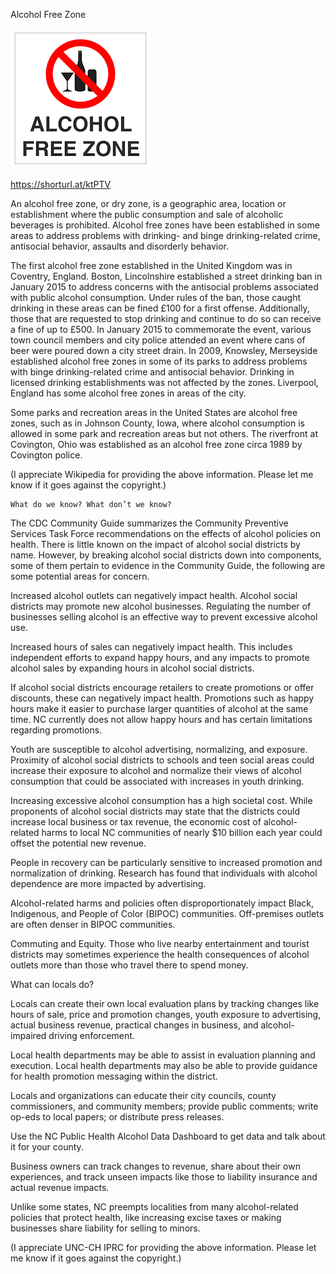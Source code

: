 Alcohol Free Zone

![Alcohol Free Zone](https://github.com/ywangnccu/ywang/blob/main/images/FreeAlcoholZone.png)

https://shorturl.at/ktPTV

An alcohol free zone, or dry zone, is a geographic area, location or establishment where the public consumption and sale of alcoholic beverages is prohibited. 
Alcohol free zones have been established in some areas to address problems with drinking- and binge drinking-related crime, 
antisocial behavior, assaults and disorderly behavior.

The first alcohol free zone established in the United Kingdom was in Coventry, England. 
Boston, Lincolnshire established a street drinking ban in January 2015 to address concerns with the antisocial problems associated with public alcohol consumption. 
Under rules of the ban, those caught drinking in these areas can be fined £100 for a first offense. 
Additionally, those that are requested to stop drinking and continue to do so can receive a fine of up to £500. 
In January 2015 to commemorate the event, various town council members and city police attended an event where cans of beer were poured down a city street drain. 
In 2009, Knowsley, Merseyside established alcohol free zones in some of its parks to address problems with binge drinking-related crime and antisocial behavior. 
Drinking in licensed drinking establishments was not affected by the zones. Liverpool, England has some alcohol free zones in areas of the city.

Some parks and recreation areas in the United States are alcohol free zones, 
such as in Johnson County, Iowa, where alcohol consumption is allowed in some park and recreation areas but not others. 
The riverfront at Covington, Ohio was established as an alcohol free zone circa 1989 by Covington police.

(I appreciate Wikipedia for providing the above information. Please let me know if it goes against the copyright.)

    What do we know? What don’t we know?

The CDC Community Guide summarizes the Community Preventive Services Task Force recommendations on the effects of alcohol policies on health. 
There is little known on the impact of alcohol social districts by name. However, by breaking alcohol social districts down into components, 
some of them pertain to evidence in the Community Guide, the following are some potential areas for concern.

Increased alcohol outlets can negatively impact health. Alcohol social districts may promote new alcohol businesses.
Regulating the number of businesses selling alcohol is an effective way to prevent excessive alcohol use.

Increased hours of sales can negatively impact health.
This includes independent efforts to expand happy hours, and any impacts to promote alcohol sales by expanding hours in alcohol social districts.

If alcohol social districts encourage retailers to create promotions or offer discounts,
these can negatively impact health. Promotions such as happy hours make it easier to purchase larger quantities of alcohol at the same time. 
NC currently does not allow happy hours and has certain limitations regarding promotions.

Youth are susceptible to alcohol advertising, normalizing, and exposure. 
Proximity of alcohol social districts to schools and teen social areas could 
increase their exposure to alcohol and normalize their views of alcohol consumption that could be associated with increases in youth drinking.

Increasing excessive alcohol consumption has a high societal cost. 
While proponents of alcohol social districts may state that the districts could increase local business or tax revenue, 
the economic cost of alcohol-related harms to local NC communities of nearly $10 billion each year could offset the potential new revenue.

People in recovery can be particularly sensitive to increased promotion and normalization of drinking. 
Research has found that individuals with alcohol dependence are more impacted by advertising.

Alcohol-related harms and policies often disproportionately impact Black, Indigenous, and People of Color (BIPOC) communities. 
Off-premises outlets are often denser in BIPOC communities.

Commuting and Equity. Those who live nearby entertainment and tourist districts may sometimes experience the health consequences of alcohol outlets 
more than those who travel there to spend money.

What can locals do?

Locals can create their own local evaluation plans by tracking changes like hours of sale, price and promotion changes, 
youth exposure to advertising, actual business revenue, practical changes in business, and alcohol-impaired driving enforcement.

Local health departments may be able to assist in evaluation planning and execution. 
Local health departments may also be able to provide guidance for health promotion messaging within the district.

Locals and organizations can educate their city councils, county commissioners, and community members; provide public comments; 
write op-eds to local papers; or distribute press releases.

Use the NC Public Health Alcohol Data Dashboard to get data and talk about it for your county.

Business owners can track changes to revenue, share about their own experiences, 
and track unseen impacts like those to liability insurance and actual revenue impacts.

Unlike some states, NC preempts localities from many alcohol-related policies that protect health, 
like increasing excise taxes or making businesses share liability for selling to minors.

(I appreciate UNC-CH IPRC for providing the above information. Please let me know if it goes against the copyright.)
